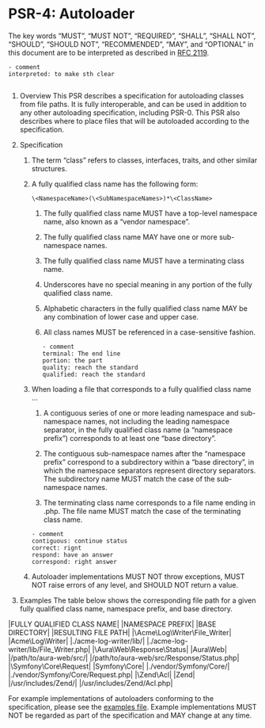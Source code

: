 # PSR-4: Autoloader
The key words “MUST”, “MUST NOT”, “REQUIRED”, “SHALL”, “SHALL NOT”, “SHOULD”, “SHOULD NOT”, “RECOMMENDED”, “MAY”, and “OPTIONAL” in this document are to be interpreted as described in [RFC 2119](https://tools.ietf.org/html/rfc2119).

```
- comment 
interpreted: to make sth clear


```


1. Overview
This PSR describes a specification for autoloading classes from file paths. It is fully interoperable, and can be used in addition to any other autoloading specification, including PSR-0. This PSR also describes where to place files that will be autoloaded according to the specification.

2. Specification
   1. The term “class” refers to classes, interfaces, traits, and other similar structures.

   2. A fully qualified class name has the following form:

      ```
      \<NamespaceName>(\<SubNamespaceNames>)*\<ClassName>

      ```
 
      1. The fully qualified class name MUST have a top-level namespace name, also known as a “vendor namespace”.

      2. The fully qualified class name MAY have one or more sub-namespace names.

      3. The fully qualified class name MUST have a terminating class name.

      4. Underscores have no special meaning in any portion of the fully qualified class name.

      5. Alphabetic characters in the fully qualified class name MAY be any combination of lower case and upper case.

      6. All class names MUST be referenced in a case-sensitive fashion.


      ```
         - comment
         terminal: The end line
         portion: the part
         quality: reach the standard
         qualified: reach the standard 

      ```

   3. When loading a file that corresponds to a fully qualified class name …

      1. A contiguous series of one or more leading namespace and sub-namespace names, not including the leading namespace separator, in the fully qualified class name (a “namespace prefix”) corresponds to at least one “base directory”.

      2. The contiguous sub-namespace names after the “namespace prefix” correspond to a subdirectory within a “base directory”, in which the namespace separators represent directory separators. The subdirectory name MUST match the case of the sub-namespace names.

      3. The terminating class name corresponds to a file name ending in .php. The file name MUST match the case of the terminating class name.

      ```
      - comment
      contiguous: continue status
      correct: rignt
      respond: have an answer
      correspond: right answer

      ```

   4. Autoloader implementations MUST NOT throw exceptions, MUST NOT raise errors of any level, and SHOULD NOT return a value.

3. Examples
The table below shows the corresponding file path for a given fully qualified class name, namespace prefix, and base directory.

|FULLY QUALIFIED CLASS NAME|	|NAMESPACE PREFIX|	|BASE DIRECTORY|	|RESULTING FILE PATH|
|\Acme\Log\Writer\File_Writer|	|Acme\Log\Writer|	|./acme-log-writer/lib/|	|./acme-log-writer/lib/File_Writer.php|
|\Aura\Web\Response\Status|	|Aura\Web|	|/path/to/aura-web/src/|	|/path/to/aura-web/src/Response/Status.php|
|\Symfony\Core\Request|	|Symfony\Core|	|./vendor/Symfony/Core/|	|./vendor/Symfony/Core/Request.php|
|\Zend\Acl|	|Zend|	|/usr/includes/Zend/|	|/usr/includes/Zend/Acl.php|

For example implementations of autoloaders conforming to the specification, please see the [examples file](https://www.php-fig.org/psr/psr-4/). Example implementations MUST NOT be regarded as part of the specification and MAY change at any time.
